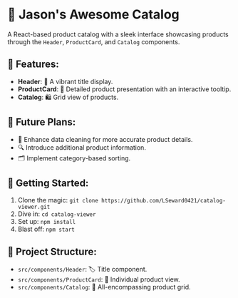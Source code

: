 # 🚀 Jason's Awesome Catalog

A React-based product catalog with a sleek interface showcasing products through the `Header`, `ProductCard`, and `Catalog` components.

## 🌟 Features:
- **Header**: 🎉 A vibrant title display.
- **ProductCard**: 📖 Detailed product presentation with an interactive tooltip.
- **Catalog**: 🛍️ Grid view of products.

## 📅 Future Plans:
- 🔧 Enhance data cleaning for more accurate product details.
- 🔍 Introduce additional product information.
- 🗂️ Implement category-based sorting.

## 🚀 Getting Started:
1. Clone the magic: `git clone https://github.com/LSeward0421/catalog-viewer.git`
2. Dive in: `cd catalog-viewer`
3. Set up: `npm install`
4. Blast off: `npm start`

## 📁 Project Structure:
- `src/components/Header`: 🏷️ Title component.
- `src/components/ProductCard`: 📘 Individual product view.
- `src/components/Catalog`: 🛒 All-encompassing product grid.


